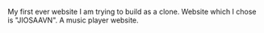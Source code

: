 My first ever website I am trying to build as a clone.
Website which I chose is "JIOSAAVN".
A music player website.
